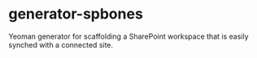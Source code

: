 # generator-spbones
Yeoman generator for scaffolding a SharePoint workspace that is easily synched with a connected site.
